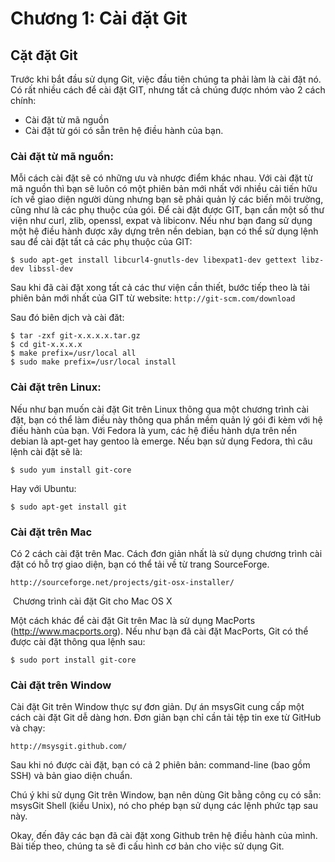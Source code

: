 Chương 1: Cài đặt Git
===

## Cặt đặt Git
Trước khi bắt đầu sử dụng Git, việc đầu tiên chúng ta phải làm là cài đặt nó. Có rất nhiều cách để cài đặt GIT, nhưng tất cả chúng được nhóm vào 2 cách chính:
- Cài đặt từ mã nguồn
- Cài đặt từ gói có sẵn trên hệ điều hành của bạn.

### Cài đặt từ mã nguồn:
Mỗi cách cài đặt sẽ có những ưu và nhược điểm khác nhau. Với cài đặt từ mã nguồn thì bạn sẽ luôn có một phiên bản mới nhất với nhiều cải tiến hữu ích về giao diện người dùng nhưng bạn sẽ phải quản lý các biến môi trường, cũng như là các phụ thuộc của gói. Để cài đặt được GIT, bạn cần một số thư viện như curl, zlib, openssl, expat và libiconv.
Nếu như bạn đang sử dụng một hệ điều hành được xây dựng trên nền debian, bạn có thể sử dụng lệnh sau để cài đặt tất cả các phụ thuộc của GIT:

`$ sudo apt-get install libcurl4-gnutls-dev libexpat1-dev gettext libz-dev libssl-dev`

Sau khi đã cài đặt xong tất cả các thư viện cần thiết, bước tiếp theo là tải phiên bản mới nhất của GIT từ website:
`http://git-scm.com/download`

Sau đó biên dịch và cài đăt:
```
$ tar -zxf git-x.x.x.x.tar.gz
$ cd git-x.x.x.x
$ make prefix=/usr/local all
$ sudo make prefix=/usr/local install
```

### Cài đặt trên Linux:
Nếu như bạn muốn cài đặt Git trên Linux thông qua một chương trình cài đặt, bạn có thể làm điều này thông qua phần mềm quản lý gói đi kèm với hệ điều hành của bạn. Với Fedora là yum, các hệ điều hành dựa trên nền debian là apt-get hay gentoo là emerge. Nếu bạn sử dụng Fedora, thì câu lệnh cài đặt sẽ là:

`$ sudo yum install git-core`

Hay với Ubuntu:

`$ sudo apt-get install git`

### Cài đặt trên Mac
Có 2 cách cài đặt trên Mac. Cách đơn giản nhất là sử dụng chương trình cài đặt có hỗ trợ giao diện, bạn có thể tải về từ trang SourceForge.

`http://sourceforge.net/projects/git-osx-installer/`


<Image to display>
Chương trình cài đặt Git cho Mac OS X

Một cách khác để cài đặt Git trên Mac là sử dụng MacPorts (http://www.macports.org). Nếu như bạn đã cài đặt MacPorts, Git có thể được cài đặt thông qua lệnh sau:

`$ sudo port install git-core`

### Cài đặt trên Window
Cài đặt Git trên Window thực sự đơn giản. Dự án msysGit cung cấp một cách cài đặt Git dễ dàng hơn. Đơn giản bạn chỉ cần tải tệp tin exe từ GitHub và chạy:

`http://msysgit.github.com/`

Sau khi nó được cài đặt, bạn có cả 2 phiên bản: command-line (bao gồm SSH) và bản giao diện chuẩn.

Chú ý khi sử dụng Git trên Window, bạn nên dùng Git bằng công cụ có sẵn: msysGit Shell (kiểu Unix), nó cho phép bạn sử dụng các lệnh phức tạp sau này.

Okay, đến đây các bạn đã cài đặt xong Github trên hệ điều hành của mình. Bài tiếp theo, chúng ta sẽ đi cấu hình cơ bản cho việc sử dụng Git.


